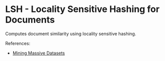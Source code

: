 LSH - Locality Sensitive Hashing for Documents
======================================

Computes document similarity using locality sensitive hashing.

References:
* [Mining Massive Datasets](http://infolab.stanford.edu/~ullman/mmds/book.pdf)
 
